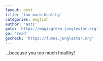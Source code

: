 ```yaml
---
layout: post
title: 'too much healthy'
categories: english
author: 'Asti'
goto: 'https://magicgreen.junglestar.org'
go: 'read'
gocheck: 'https://fumes.junglestar.org'
---
```


...because you too much healthy!
